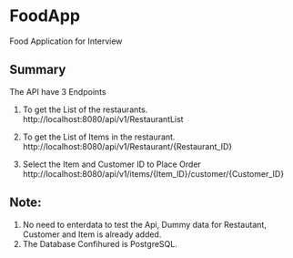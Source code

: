 # FoodApp
 Food Application for Interview

## Summary
The API have 3 Endpoints

1. To get the List of the restaurants.
http://localhost:8080/api/v1/RestaurantList

1. To get the List of Items in the restaurant.
http://localhost:8080/api/v1/Restaurant/{Restaurant_ID}

1. Select the Item and Customer ID to Place Order
http://localhost:8080/api/v1/items/{Item_ID}/customer/{Customer_ID}

## Note:
1. No need to enterdata to test the Api, Dummy data for Restautant, Customer and Item is already added.
2. The Database Confihured is PostgreSQL.

